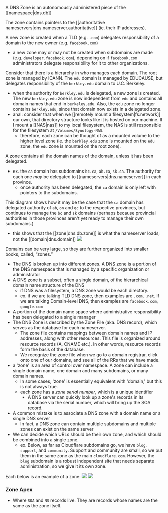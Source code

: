 
A DNS Zone is an autonomously administered piece of the [[namespace|dns.db]]

The zone contains pointers to the [[authoritative nameservers|dns.nameserver.authoritative]] (ie. their IP addresses).

A new zone is created when a TLD (e.g. `.com`) delegates responsibility of a domain to the new owner (e.g. `facebook.com`)
- a new zone may or may not be created when subdomains are made (e.g. `developer.facebook.com`), depending on if `facebook.com` administrators delegate responsibility for it to other organizations. 

Consider that there is a hierarchy in who manages each domain. The root zone is managed by ICANN. The `edu` domain is managed by EDUCAUSE, but delegates responsibility of the `berkley.edu` domain to U.C. Berkeley. 
- when the authority for `berkley.edu` is delegated, a new zone is created. The new `berkley.edu` zone is now independent from `edu` and contains all domain names that end in `berkeley.edu`. Also, the `edu` zone no longer contains `berkley.edu`, since that domain now exists in a delegated zone.
- anal: consider that when we [[remotely mount a filesystem|fs.network]] our own, that directory structure looks like it is hosted on our machine. If I mount a [[NAS|nas]] to my local filesystem, the NAS is still responsible for the filesystem at `/Volumes/Synology-NAS`.
  - therefore, each zone can be thought of as a mounted volume to the higher level zone (ie. the `berkley.edu` zone is mounted on the `edu` zone, the `edu` zone is mounted on the root zone).

A zone contains all the domain names of the domain, unless it has been delegated.
- ex. the `ca` domain has subdomains `bc.ca`, `ab.ca`, `sk.ca`. The authority for each one *may* be delegated to [[nameservers|dns.nameserver]] in each province.
	- once authority has been delegated, the `ca` domain is only left with pointers to the subdomains.

This diagram shows how it may be the case that the `ca` domain has delegated authority of `ab`, `on` and `qc` to the respective provinces, but continues to manage the `bc` and `sk` domains (perhaps because provincial authorities in those provinces aren't yet ready to manage their own subdomains.)
- this shows that the [[zone|dns.db.zone]] is what the nameserver loads; not the [[domain|dns.domain]]
![](/assets/images/2022-03-12-20-49-28.png)

Domains can be very large, so they are further organized into smaller books, called, “zones.”
- The DNS is broken up into different zones. A DNS zone is a portion of the DNS namespace that is managed by a specific organization or administrator
- A DNS zone is a subset, often a single domain, of the hierarchical domain name structure of the DNS
	- if DNS was a filesystem, a DNS zone would be each directory.
	- ex. if we are talking TLD DNS zone, then examples are `.com`, `.net`. If we are talking Domain-level DNS, then examples are `facebook.com`, `google.com`
- A portion of the domain name space where administrative responsibility has been delegated to a single manager
- The DNS Zone is described by the Zone File (aka. DNS record), which serves as the database for each nameserver.
	- The zone file contains mappings between domain names and IP addresses, along with other resources. This file is organized around resource records (A, CNAME etc.). In other words, resource records form the basis of the database. 
	- We recognize the zone file when we go to a domain registrar, click onto one of our domains, and see all of the RRs that we have made.
- a 'zone' is an area of control over namespace. A zone can include a single domain name, one domain and many subdomains, or many domain names. 
	- In some cases, 'zone' is essentially equivalent with 'domain,' but this is not always true.
	- each zone has a *zone serial number*, which is a unique identifier
		- A DNS server can quickly look up a zone's records in its database via the serial number, which will bring up the SOA record.
- A common mistake is to associate a DNS zone with a domain name or a single DNS server
	- In fact, a DNS zone can contain multiple subdomains and multiple zones can exist on the same server
- We can decide which URLs should be their own zone, and which should be combined into a single zone.
	- ex. Below, as far as Cloudflare subdomains go, we have `blog`, `support`, and `community`. Support and community are small, so we put them in the same zone as the main `cloudflare.com`. However, the `blog` subdomain is a robust independent site that needs separate administration, so we give it its own zone.

Each below is an example of a zone:
![](/assets/images/2021-03-07-15-16-30.png)
![](/assets/images/2021-03-07-15-16-44.png)

### Zone Apex
- Where `SOA` and `NS` records live. They are records whose names are the same as the zone itself.
